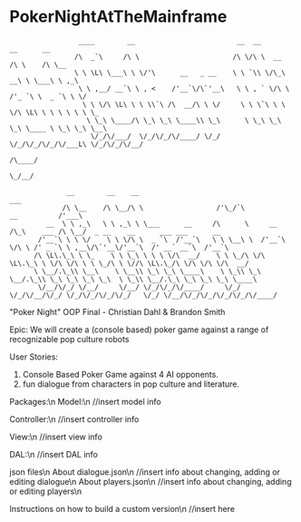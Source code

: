 # PokerNightAtTheMainframe
                     ____        __                         __  __              __      __             
                    /\  _`\     /\ \                       /\ \/\ \  __        /\ \    /\ \__          
                    \ \ \L\ \___\ \ \/'\      __   _ __    \ \ `\\ \/\_\     __\ \ \___\ \ ,_\         
                     \ \ ,__/ __`\ \ , <    /'__`\/\`'__\   \ \ , ` \/\ \  /'_ `\ \  _ `\ \ \/         
                      \ \ \/\ \L\ \ \ \\`\ /\  __/\ \ \/     \ \ \`\ \ \ \/\ \L\ \ \ \ \ \ \ \_        
                       \ \_\ \____/\ \_\ \_\ \____\\ \_\      \ \_\ \_\ \_\ \____ \ \_\ \_\ \__\       
                        \/_/\/___/  \/_/\/_/\/____/ \/_/       \/_/\/_/\/_/\/___L\ \/_/\/_/\/__/       
                                                                             /\____/                   
                                                                             \_/__/                    

                  __        __    __                                                    ___                                     
                 /\ \__    /\ \__/\ \                  /'\_/`\            __          /'___\                                    
             __  \ \ ,_\   \ \ ,_\ \ \___      __     /\      \     __   /\_\    ___ /\ \__/  _ __    __      ___ ___      __   
           /'__`\ \ \ \/    \ \ \/\ \  _ `\  /'__`\   \ \ \__\ \  /'__`\ \/\ \ /' _ `\ \ ,__\/\`'__\/'__`\  /' __` __`\  /'__`\ 
          /\ \L\.\_\ \ \_    \ \ \_\ \ \ \ \/\  __/    \ \ \_/\ \/\ \L\.\_\ \ \/\ \/\ \ \ \_/\ \ \//\ \L\.\_/\ \/\ \/\ \/\  __/ 
          \ \__/.\_\\ \__\    \ \__\\ \_\ \_\ \____\    \ \_\\ \_\ \__/.\_\\ \_\ \_\ \_\ \_\  \ \_\\ \__/.\_\ \_\ \_\ \_\ \____\
           \/__/\/_/ \/__/     \/__/ \/_/\/_/\/____/     \/_/ \/_/\/__/\/_/ \/_/\/_/\/_/\/_/   \/_/ \/__/\/_/\/_/\/_/\/_/\/____/




"Poker Night" OOP Final - Christian Dahl & Brandon Smith

Epic: We will create a (console based) poker game against a range of recognizable pop culture robots

User Stories:
  1. Console Based Poker Game against 4 AI opponents.
  2. fun dialogue from characters in pop culture and literature.

Packages:\n
  Model:\n
  //insert model info

  Controller:\n
  //insert controller info
  
  View:\n
  //insert view info
  
  DAL:\n
  //insert DAL info

json files\n
  About dialogue.json\n
  //insert info about changing, adding or editing dialogue\n
  About players.json\n
  //insert info about changing, adding or editing players\n
  
Instructions on how to build a custom version\n
//insert here

